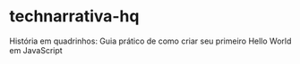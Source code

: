 # technarrativa-hq
História em quadrinhos: Guia prático de como criar seu primeiro Hello World em JavaScript
